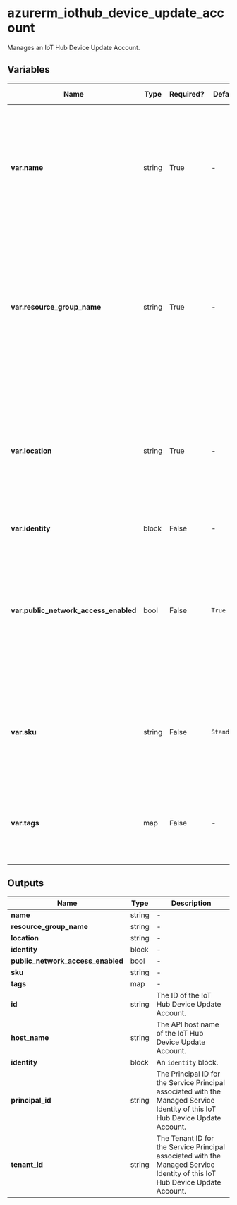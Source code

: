 # azurerm_iothub_device_update_account

Manages an IoT Hub Device Update Account.

## Variables

| Name | Type | Required? |  Default  |  possible values |  Description |
| ---- | ---- | --------- |  ----------- | ----------- | ----------- |
| **var.name** | string | True | -  |  -  |  Specifies the name which should be used for this IoT Hub Device Update Account. Changing this forces a new resource to be created. | 
| **var.resource_group_name** | string | True | -  |  -  |  Specifies the name of the Resource Group where the IoT Hub Device Update Account should exist. Changing this forces a new resource to be created. | 
| **var.location** | string | True | -  |  -  |  Specifies the Azure Region where the IoT Hub Device Update Account should exist. Changing this forces a new resource to be created. | 
| **var.identity** | block | False | -  |  -  |  An `identity` block. | 
| **var.public_network_access_enabled** | bool | False | `True`  |  `true`, `false`  |  Specifies whether the public network access is enabled for the IoT Hub Device Update Account. Possible values are `true` and `false`. Defaults to `true`. | 
| **var.sku** | string | False | `Standard`  |  `Free`, `Standard`  |  Sku of the IoT Hub Device Update Account. Possible values are `Free` and `Standard`. Defaults to `Standard`. | 
| **var.tags** | map | False | -  |  -  |  A mapping of tags which should be assigned to the IoT Hub Device Update Account. | 



## Outputs

| Name | Type | Description |
| ---- | ---- | --------- | 
| **name** | string  | - | 
| **resource_group_name** | string  | - | 
| **location** | string  | - | 
| **identity** | block  | - | 
| **public_network_access_enabled** | bool  | - | 
| **sku** | string  | - | 
| **tags** | map  | - | 
| **id** | string  | The ID of the IoT Hub Device Update Account. | 
| **host_name** | string  | The API host name of the IoT Hub Device Update Account. | 
| **identity** | block  | An `identity` block. | 
| **principal_id** | string  | The Principal ID for the Service Principal associated with the Managed Service Identity of this IoT Hub Device Update Account. | 
| **tenant_id** | string  | The Tenant ID for the Service Principal associated with the Managed Service Identity of this IoT Hub Device Update Account. | 